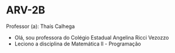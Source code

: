 # ARV-2B
Professor (a): Thaís Calhega 
- Olá, sou professora do Colégio Estadual Angelina Ricci Vezozzo
- Leciono a disciplina de Matemática ll - Programação
